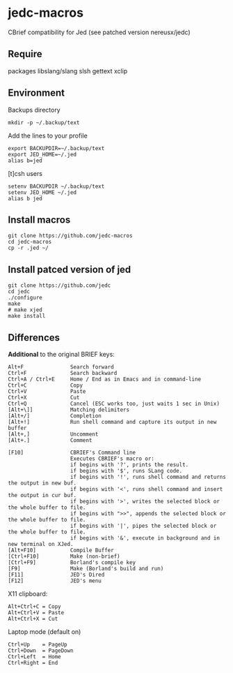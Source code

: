 # jedc-macros

CBrief compatibility for Jed (see patched version nereusx/jedc)

## Require
packages libslang/slang slsh gettext xclip

## Environment

Backups directory
```
mkdir -p ~/.backup/text
```

Add the lines to your profile
```
export BACKUPDIR=~/.backup/text
export JED_HOME=~/.jed
alias b=jed
```

[t]csh users
```
setenv BACKUPDIR ~/.backup/text
setenv JED_HOME ~/.jed
alias b jed
```

## Install macros
```
git clone https://github.com/jedc-macros
cd jedc-macros
cp -r .jed ~/
```

## Install patced version of jed
```
git clone https://github.com/jedc
cd jedc
./configure
make
# make xjed
make install
```

## Differences

**Additional** to the original BRIEF keys:
```
Alt+F				Search forward
Ctrl+F				Search backward
Ctrl+A / Ctrl+E		Home / End as in Emacs and in command-line
Ctrl+C				Copy
Ctrl+V				Paste
Ctrl+X				Cut
Ctrl+Q				Cancel (ESC works too, just waits 1 sec in Unix)
[Alt+\]]			Matching delimiters
[Alt+/]             Completion
[Alt+!]             Run shell command and capture its output in new buffer
[Alt+,]				Uncomment
[Alt+.]				Comment
```

``` Additional function keys
[F10]				CBRIEF's Command line
					Executes CBRIEF's macro or: 
					if begins with '?', prints the result.
					if begins with '$', runs SLang code.
					if begins with '!', runs shell command and returns the output in new buf.
					if begins with '<', runs shell command and insert the output in cur buf.
					if begins with '>', writes the selected block or the whole buffer to file.
					if begins with ">>", appends the selected block or the whole buffer to file.
					if begins with '|', pipes the selected block or the whole buffer to file.
					if begins with '&', execute in background and in new terminal on XJed.                             
[Alt+F10]           Compile Buffer
[Ctrl+F10]          Make (non-brief)
[Ctrl+F9]           Borland's compile key
[F9]                Make (Borland's build and run)
[F11]               JED's Dired
[F12]               JED's menu
```

X11 clipboard:
```
Alt+Ctrl+C = Copy
Alt+Ctrl+V = Paste
Alt+Ctrl+X = Cut
```

Laptop mode (default on)
```
Ctrl+Up    = PageUp
Ctrl+Down  = PageDown
Ctrl+Left  = Home
Ctrl+Right = End
```


